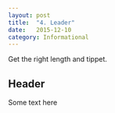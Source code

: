 ```yaml
---
layout: post
title:  "4. Leader"
date:   2015-12-10
category: Informational
---
```


Get the right length and tippet.

## Header

Some text here